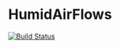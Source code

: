 # HumidAirFlows

[![Build Status](https://github.com/chortbauer/HumidAirFlows.jl/actions/workflows/CI.yml/badge.svg?branch=main)](https://github.com/chortbauer/HumidAirFlows.jl/actions/workflows/CI.yml?query=branch%3Amain)

